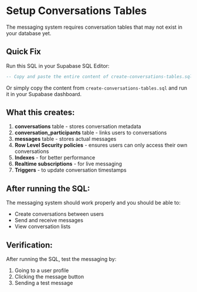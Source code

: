 # Setup Conversations Tables

The messaging system requires conversation tables that may not exist in your database yet.

## Quick Fix

Run this SQL in your Supabase SQL Editor:

```sql
-- Copy and paste the entire content of create-conversations-tables.sql
```

Or simply copy the content from `create-conversations-tables.sql` and run it in your Supabase dashboard.

## What this creates:

1. **conversations** table - stores conversation metadata
2. **conversation_participants** table - links users to conversations  
3. **messages** table - stores actual messages
4. **Row Level Security policies** - ensures users can only access their own conversations
5. **Indexes** - for better performance
6. **Realtime subscriptions** - for live messaging
7. **Triggers** - to update conversation timestamps

## After running the SQL:

The messaging system should work properly and you should be able to:
- Create conversations between users
- Send and receive messages
- View conversation lists

## Verification:

After running the SQL, test the messaging by:
1. Going to a user profile
2. Clicking the message button
3. Sending a test message